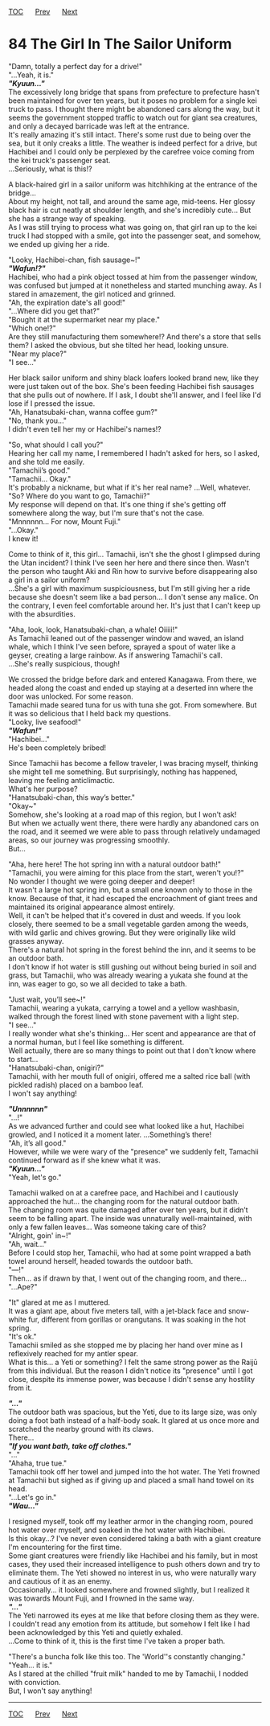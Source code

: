 [TOC](../readme.md)&nbsp;&nbsp;&nbsp;&nbsp;&nbsp;&nbsp;[Prev](section_0027.md)&nbsp;&nbsp;&nbsp;&nbsp;&nbsp;&nbsp;[Next](section_0029.md)



# 84 The Girl In The Sailor Uniform

"Damn, totally a perfect day for a drive!"  
"...Yeah, it is."  
***"Kyuun..."***  
The excessively long bridge that spans from prefecture to prefecture
hasn't been maintained for over ten years, but it poses no problem for a
single kei truck to pass. I thought there might be abandoned cars along
the way, but it seems the government stopped traffic to watch out for
giant sea creatures, and only a decayed barricade was left at the
entrance.  
It's really amazing it's still intact. There's some rust due to being
over the sea, but it only creaks a little. The weather is indeed perfect
for a drive, but Hachibei and I could only be perplexed by the carefree
voice coming from the kei truck's passenger seat.  
...Seriously, what is this!?  
  
A black-haired girl in a sailor uniform was hitchhiking at the entrance
of the bridge...  
About my height, not tall, and around the same age, mid-teens. Her
glossy black hair is cut neatly at shoulder length, and she's
incredibly cute... But she has a strange way of speaking.  
As I was still trying to process what was going on, that girl ran up to
the kei truck I had stopped with a smile, got into the passenger seat,
and somehow, we ended up giving her a ride.  
  
"Looky, Hachibei-chan, fish sausage~!"  
***"Wafun!?"***  
Hachibei, who had a pink object tossed at him from the passenger window,
was confused but jumped at it nonetheless and started munching away. As
I stared in amazement, the girl noticed and grinned.  
"Ah, the expiration date's all good!"  
"...Where did you get that?"  
"Bought it at the supermarket near my place."  
"Which one!?"  
Are they still manufacturing them somewhere!? And there's a store that
sells them? I asked the obvious, but she tilted her head, looking
unsure.  
"Near my place?"  
"I see..."  
  
Her black sailor uniform and shiny black loafers looked brand new, like
they were just taken out of the box. She's been feeding Hachibei fish
sausages that she pulls out of nowhere. If I ask, I doubt she'll answer,
and I feel like I'd lose if I pressed the issue.  
"Ah, Hanatsubaki-chan, wanna coffee gum?"  
"No, thank you..."  
I didn't even tell her my or Hachibei's names!?  
  
"So, what should I call you?"  
Hearing her call my name, I remembered I hadn't asked for hers, so I
asked, and she told me easily.  
"Tamachii’s good."  
"Tamachii... Okay."  
It's probably a nickname, but what if it's her real name? ...Well,
whatever.  
"So? Where do you want to go, Tamachii?"  
My response will depend on that. It's one thing if she's getting off
somewhere along the way, but I'm sure that's not the case.  
"Mnnnnnn... For now, Mount Fuji."  
"...Okay."  
I knew it!  
  
Come to think of it, this girl... Tamachii, isn't she the ghost I
glimpsed during the Utan incident? I think I've seen her here and there
since then. Wasn't the person who taught Aki and Rin how to survive
before disappearing also a girl in a sailor uniform?  
...She's a girl with maximum suspiciousness, but I'm still giving her a
ride because she doesn't seem like a bad person... I don't sense any
malice. On the contrary, I even feel comfortable around her. It's just
that I can't keep up with the absurdities.  
  
"Aha, look, look, Hanatsubaki-chan, a whale! Oiiiii!"  
As Tamachii leaned out of the passenger window and waved, an island
whale, which I think I've seen before, sprayed a spout of water like a
geyser, creating a large rainbow. As if answering Tamachii's call.  
...She's really suspicious, though!  
  
We crossed the bridge before dark and entered Kanagawa. From there, we
headed along the coast and ended up staying at a deserted inn where the
door was unlocked. For some reason.  
Tamachii made seared tuna for us with tuna she got. From somewhere. But
it was so delicious that I held back my questions.  
"Looky, live seafood!"  
***"Wafun!"***  
"Hachibei..."  
He's been completely bribed!  
  
Since Tamachii has become a fellow traveler, I was bracing myself,
thinking she might tell me something. But surprisingly, nothing has
happened, leaving me feeling anticlimactic.  
What's her purpose?  
"Hanatsubaki-chan, this way’s better."  
"Okay~"  
Somehow, she's looking at a road map of this region, but I won't ask!  
But when we actually went there, there were hardly any abandoned cars on
the road, and it seemed we were able to pass through relatively
undamaged areas, so our journey was progressing smoothly.  
But...  
  
"Aha, here here! The hot spring inn with a natural outdoor bath!"  
"Tamachii, you were aiming for this place from the start, weren't
you!?"  
No wonder I thought we were going deeper and deeper!  
It wasn't a large hot spring inn, but a small one known only to those in
the know. Because of that, it had escaped the encroachment of giant
trees and maintained its original appearance almost entirely.  
Well, it can't be helped that it's covered in dust and weeds. If you
look closely, there seemed to be a small vegetable garden among the
weeds, with wild garlic and chives growing. But they were originally
like wild grasses anyway.  
There's a natural hot spring in the forest behind the inn, and it seems
to be an outdoor bath.  
I don't know if hot water is still gushing out without being buried in
soil and grass, but Tamachii, who was already wearing a yukata she found
at the inn, was eager to go, so we all decided to take a bath.  
  
"Just wait, you’ll see~!"  
Tamachii, wearing a yukata, carrying a towel and a yellow washbasin,
walked through the forest lined with stone pavement with a light step.  
"I see..."  
I really wonder what she's thinking... Her scent and appearance are that
of a normal human, but I feel like something is different.  
Well actually, there are so many things to point out that I don't know
where to start...  
"Hanatsubaki-chan, onigiri?"  
Tamachii, with her mouth full of onigiri, offered me a salted rice ball
(with pickled radish) placed on a bamboo leaf.  
I won't say anything!  
  
***"Unnnnnn"***  
"...!"  
As we advanced further and could see what looked like a hut, Hachibei
growled, and I noticed it a moment later. ...Something’s there!  
"Ah, it’s all good."  
However, while we were wary of the "presence" we suddenly felt, Tamachii
continued forward as if she knew what it was.  
***"Kyuun..."***  
"Yeah, let's go."  
  
Tamachii walked on at a carefree pace, and Hachibei and I cautiously
approached the hut... the changing room for the natural outdoor bath.  
The changing room was quite damaged after over ten years, but it didn’t
seem to be falling apart. The inside was unnaturally well-maintained,
with only a few fallen leaves... Was someone taking care of this?  
"Alright, goin' in~!"  
"Ah, wait..."  
Before I could stop her, Tamachii, who had at some point wrapped a bath
towel around herself, headed towards the outdoor bath.  
"―!"  
Then... as if drawn by that, I went out of the changing room, and
there...  
"...Ape?"  
  
"It" glared at me as I muttered.  
It was a giant ape, about five meters tall, with a jet-black face and
snow-white fur, different from gorillas or orangutans. It was soaking in
the hot spring.  
"It's ok."  
Tamachii smiled as she stopped me by placing her hand over mine as I
reflexively reached for my antler spear.  
What is this... a Yeti or something? I felt the same strong power as the
Raijū from this individual. But the reason I didn't notice its
"presence" until I got close, despite its immense power, was because I
didn't sense any hostility from it.  
  
***"..."***  
The outdoor bath was spacious, but the Yeti, due to its large size, was
only doing a foot bath instead of a half-body soak. It glared at us once
more and scratched the nearby ground with its claws.  
There...  
***"If you want bath, take off clothes."***  
"..."  
"Ahaha, true tue."  
Tamachii took off her towel and jumped into the hot water. The Yeti
frowned at Tamachii but sighed as if giving up and placed a small hand
towel on its head.  
"...Let's go in."  
***"Wau..."***  
  
I resigned myself, took off my leather armor in the changing room,
poured hot water over myself, and soaked in the hot water with
Hachibei.  
Is this okay...? I've never even considered taking a bath with a giant
creature I'm encountering for the first time.  
Some giant creatures were friendly like Hachibei and his family, but in
most cases, they used their increased intelligence to push others down
and try to eliminate them. The Yeti showed no interest in us, who were
naturally wary and cautious of it as an enemy.  
Occasionally... it looked somewhere and frowned slightly, but I realized
it was towards Mount Fuji, and I frowned in the same way.  
***"..."***  
The Yeti narrowed its eyes at me like that before closing them as they
were.  
I couldn't read any emotion from its attitude, but somehow I felt like I
had been acknowledged by this Yeti and quietly exhaled.  
...Come to think of it, this is the first time I've taken a proper
bath.  
  
"There's a buncha folk like this too. The 'World''s constantly
changing."  
"Yeah... it is."  
As I stared at the chilled "fruit milk" handed to me by Tamachii, I
nodded with conviction.  
But, I won't say anything!  
  
  
  


---
[TOC](../readme.md)&nbsp;&nbsp;&nbsp;&nbsp;&nbsp;&nbsp;[Prev](section_0027.md)&nbsp;&nbsp;&nbsp;&nbsp;&nbsp;&nbsp;[Next](section_0029.md)

